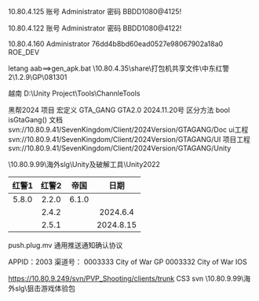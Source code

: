 
10.80.4.125
账号 Administrator
密码 BBDD1080@4125!

10.80.4.122
账号 Administrator
密码 BBDD1080@4122!

10.80.4.160
Administrator
76dd4b8bd60ead0527e98067902a18a0
ROE_DEV

letang
aab==>gen_apk.bat
\\10.80.4.35\share\打包机共享文件\中东红警2\1.2.9\GP\081301

越南   D:\Unity Project\Tools\ChannleTools

黑帮2024
项目 宏定义 GTA_GANG
GTA2.0 2024.11.20号
区分方法 bool isGtaGang()
文档
svn://10.80.9.41/SevenKingdom/Client/2024Version/GTAGANG/Doc
ui工程
svn://10.80.9.41/SevenKingdom/Client/2024Version/GTAGANG/UI
项目工程
svn://10.80.9.41/SevenKingdom/Client/2024Version/GTAGANG/Unity

\\10.80.9.99\海外slg\Unity及破解工具\Unity2022

|  红警1  |  红警2  |  帝国   |    日期     |
| :---: | :---: | :---: | :-------: |
| 5.8.0 | 2.2.0 | 6.1.0 |           |
|       | 2.4.2 |       | 2024.6.4  |
|       | 2.5.1 |       | 2024.8.15 |
push.plug.mv 通用推送通知确认协议

APPID：2003
渠道号：
	0003333 City of War  GP
	0003332 City of War  IOS

https://10.80.9.249/svn/PVP_Shooting/clients/trunk
CS3  svn
\\10.80.9.99\海外slg\狙击游戏体验包 
